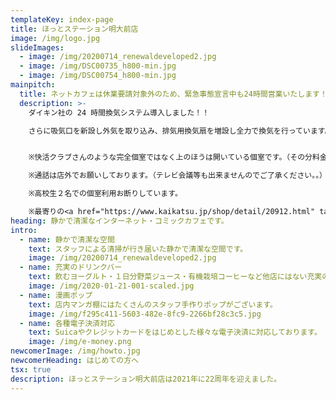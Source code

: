 ```yaml
---
templateKey: index-page
title: ほっとステーション明大前店
image: /img/logo.jpg
slideImages:
  - image: /img/20200714_renewaldeveloped2.jpg
  - image: /img/DSC00735_h800-min.jpg
  - image: /img/DSC00754_h800-min.jpg
mainpitch:
  title: ネットカフェは休業要請対象外のため、緊急事態宣言中も24時間営業いたします！
  description: >-
    ダイキン社の 24 時間換気システム導入しました！！

    さらに吸気口を新設し外気を取り込み、排気用換気扇を増設し全力で換気を行っています。


    ※快活クラブさんのような完全個室ではなく上のほうは開いている個室です。（その分料金はぐっとお安くなっております。）

    ※通話は店外でお願いしております。（テレビ会議等も出来ませんのでご了承ください。。）

    ※高校生２名での個室利用お断りしています。

    ※最寄りの<a href="https://www.kaikatsu.jp/shop/detail/20912.html" target="_blank" rel="noopener noreferrer">快活クラブさん</a>は下北にございます。
heading: 静かで清潔なインターネット・コミックカフェです。
intro:
  - name: 静かで清潔な空間
    text: スタッフによる清掃が行き届いた静かで清潔な空間です。
    image: /img/20200714_renewaldeveloped2.jpg
  - name: 充実のドリンクバー
    text: 飲むヨーグルト・１日分野菜ジュース・有機栽培コーヒーなど他店にはない充実のドリンクバーがございます。
    image: /img/2020-01-21-001-scaled.jpg
  - name: 漫画ポップ
    text: 店内マンガ棚にはたくさんのスタッフ手作りポップがございます。
    image: /img/f295c411-5603-482e-8fc9-2266bf28c3c5.jpg
  - name: 各種電子決済対応
    text: Suicaやクレジットカードをはじめとした様々な電子決済に対応しております。
    image: /img/e-money.png
newcomerImage: /img/howto.jpg
newcomerHeading: はじめての方へ
tsx: true
description: ほっとステーション明大前店は2021年に22周年を迎えました。
---
```

